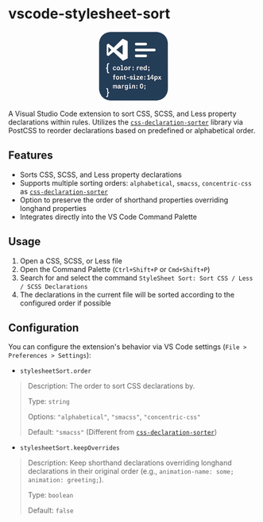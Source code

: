 # vscode-stylesheet-sort

<p align="center">
  <img src="./icon.png" width="140px" height="auto">
</p>

A Visual Studio Code extension to sort CSS, SCSS, and Less property declarations within rules. Utilizes the [`css-declaration-sorter`](https://github.com/Siilwyn/css-declaration-sorter) library via PostCSS to reorder declarations based on predefined or alphabetical order.

## Features

- Sorts CSS, SCSS, and Less property declarations
- Supports multiple sorting orders: `alphabetical`, `smacss`, `concentric-css` as [`css-declaration-sorter`](https://github.com/Siilwyn/css-declaration-sorter)
- Option to preserve the order of shorthand properties overriding longhand properties
- Integrates directly into the VS Code Command Palette

## Usage

1. Open a CSS, SCSS, or Less file
2. Open the Command Palette (`Ctrl+Shift+P` or `Cmd+Shift+P`)
3. Search for and select the command `StyleSheet Sort: Sort CSS / Less / SCSS Declarations`
4. The declarations in the current file will be sorted according to the configured order if possible

## Configuration

You can configure the extension's behavior via VS Code settings (`File > Preferences > Settings`):

- `stylesheetSort.order`

> Description: The order to sort CSS declarations by.
>
> Type: `string`
>
> Options: `"alphabetical"`, `"smacss"`, `"concentric-css"`
>
> Default: `"smacss"` (Different from [`css-declaration-sorter`](https://github.com/Siilwyn/css-declaration-sorter))

- `stylesheetSort.keepOverrides`

> Description: Keep shorthand declarations overriding longhand declarations in their original order (e.g., `animation-name: some; animation: greeting;`).
>
> Type: `boolean`
>
> Default: `false`
